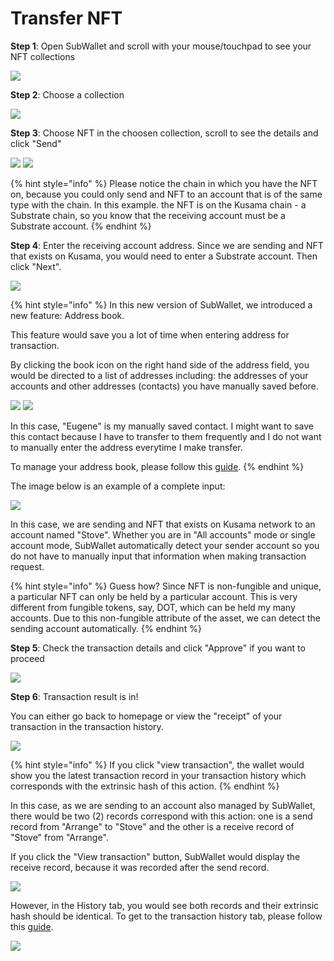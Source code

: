 # Transfer NFT

**Step 1**: Open SubWallet and scroll with your mouse/touchpad to see your NFT collections

![](<../../.gitbook/assets/image (147).png>)



**Step 2**: Choose a collection

![](<../../.gitbook/assets/image (11) (1).png>)



**Step 3**: Choose NFT in the choosen collection, scroll to see the details and click "Send"

![](<../../.gitbook/assets/image (146).png>) ![](<../../.gitbook/assets/image (25) (2).png>)

{% hint style="info" %}
Please notice the chain in which you have the NFT on, because you could only send and NFT to an account that is of the same type with the chain. In this example. the NFT is on the Kusama chain - a Substrate chain, so you know that the receiving account must be a Substrate account.&#x20;
{% endhint %}



**Step 4**: Enter the receiving account address. Since we are sending and NFT that exists on Kusama, you would need to enter a Substrate account. Then click "Next".

![](<../../.gitbook/assets/image (40) (2).png>)

{% hint style="info" %}
In this new version of SubWallet, we introduced a new feature: Address book.&#x20;

This feature would save you a lot of time when entering address for transaction.&#x20;

By clicking the book icon on the right hand side of the address field, you would be directed to a list of addresses including: the addresses of your accounts and other addresses (contacts) you have manually saved before.&#x20;

![](<../../.gitbook/assets/image (144) (1).png>) ![](<../../.gitbook/assets/image (7) (3).png>)

In this case, "Eugene" is my manually saved contact. I might want to save this contact because I have to transfer to them frequently and I do not want to manually enter the address everytime I make transfer.&#x20;



To manage your address book, please follow this [guide](broken-reference).
{% endhint %}

The image below is an example of a complete input:

![](<../../.gitbook/assets/image (145).png>)

In this case, we are sending and NFT that exists on Kusama network to an account named "Stove". Whether you are in "All accounts" mode or single account mode, SubWallet automatically detect your sender account so you do not have to manually input that information when making transaction request.&#x20;

{% hint style="info" %}
Guess how? Since NFT is non-fungible and unique, a particular NFT can only be held by a particular account. This is very different from fungible tokens, say, DOT, which can be held my many accounts. Due to this non-fungible attribute of the asset, we can detect the sending account automatically.&#x20;
{% endhint %}



**Step 5**: Check the transaction details and click "Approve" if you want to proceed

![](<../../.gitbook/assets/image (3) (3) (1) (1) (1).png>)



**Step 6**: Transaction result is in!

You can either go back to homepage or view the "receipt" of your transaction in the transaction history.&#x20;

![](<../../.gitbook/assets/image (161) (1).png>)

{% hint style="info" %}
If you click "view transaction", the wallet would show you the latest transaction record in your transaction history which corresponds with the extrinsic hash of this action.&#x20;
{% endhint %}

In this case, as we are sending to an account also managed by SubWallet, there would be two (2) records correspond with this action: one is a send record from "Arrange" to "Stove" and the other is a receive record of "Stove" from "Arrange".&#x20;

If you click the "View transaction" button, SubWallet would display the receive record, because it was recorded after the send record.

![](<../../.gitbook/assets/image (2) (3) (1) (1).png>)

However, in the History tab, you would see both records and their extrinsic hash should be identical. To get to the transaction history tab, please follow this [guide](broken-reference).

![](<../../.gitbook/assets/image (1) (4) (1).png>)
